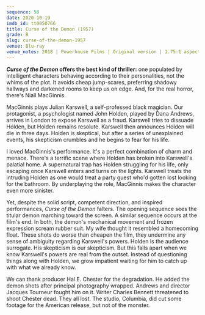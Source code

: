 ```yaml
---
sequence: 58
date: 2020-10-19
imdb_id: tt0050766
title: Curse of the Demon (1957)
grade: B
slug: curse-of-the-demon-1957
venue: Blu-ray
venue_notes: 2018 | Powerhouse Films | Original version | 1.75:1 aspect ratio
---
```


**_Curse of the Demon_ offers the best kind of thriller:** one populated by intelligent characters behaving according to their personalities, not the whims of the plot. It avoids cheap jump-scares, preferring shadowy hallways and darkened rooms to keep us on edge. And, for the real horror, there's Niall MacGinnis.

<!-- end -->

MacGinnis plays Julian Karswell, a self-professed black magician. Our protagonist, a psychologist named John Holden, played by Dana Andrews, arrives in London to expose Karswell as a fraud. Karswell tries to dissuade Holden, but Holden remains resolute. Karswell then announces Holden will die in three days. Holden is skeptical, but after a series of unexplained events, his skepticism crumbles and he begins to fear for his life.

I loved MacGinnis's performance. It's a perfect combination of charm and menace. There's a terrific scene where Holden has broken into Karswell's palatial home. A supernatural trap has Holden struggling for his life, only escaping once Karswell enters and turns on the lights. Karswell treats the intruding Holden as one would treat a party guest who'd gotten lost looking for the bathroom. By underplaying the role, MacGinnis makes the character even more sinister.

Yet, despite the solid script, competent direction, and inspired performances, _Curse of the Demon_ falters. The opening sequence sees the titular demon marching toward the screen. A similar sequence occurs at the film's end. In both, the demon's mechanical movement and frozen expression scream rubber suit. My wife thought it resembled a homecoming float. These shots do worse than cheapen the film, they undermine any sense of ambiguity regarding Karswell's powers. Holden is the audience surrogate. His skepticism is our skepticism. But this falls apart when we know Karswell's powers are real from the outset. Instead of questioning things along with Holden, we grow impatient waiting for him to catch up with what we already know.

We can thank producer Hal E. Chester for the degradation. He added the demon shots after principal photography wrapped. Andrews and director Jacques Tourneur fought him on it. Writer Charles Bennett threatened to shoot Chester dead. They all lost. The studio, Columbia, did cut some footage for the American release, but not of the monster.
